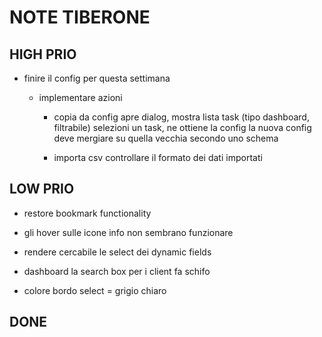 # NOTE TIBERONE

## HIGH PRIO

- finire il config per questa settimana
	
	- implementare azioni 

		- copia da config
			apre dialog, mostra lista task (tipo dashboard, filtrabile)
			selezioni un task, ne ottiene la config
			la nuova config deve mergiare su quella vecchia secondo uno schema

		- importa csv
			controllare il formato dei dati importati

## LOW PRIO

- restore bookmark functionality

- gli hover sulle icone info non sembrano funzionare

- rendere cercabile le select dei dynamic fields

- dashboard la search box per i client fa schifo

- colore bordo select = grigio chiaro

## DONE


